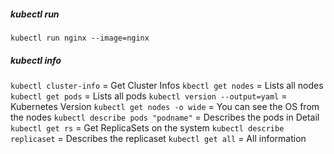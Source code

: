 ##### kubectl run
`kubectl run nginx --image=nginx`
##### kubectl info
`kubectl cluster-info` = Get Cluster Infos
`kbectl get nodes` = Lists all nodes
`kubectl get pods` = Lists all pods
`kubectl version --output=yaml` = Kubernetes Version
`kubectl get nodes -o wide` = You can see the OS from the nodes
`kubectl describe pods "podname"` = Describes the pods in Detail
`kubectl get rs` = Get ReplicaSets on the system
`kubectl describe replicaset` = Describes the replicaset
`kubectl get all` = All information

